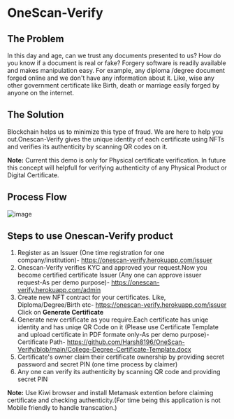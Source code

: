 # OneScan-Verify
## The Problem
In this day and age, can we trust any documents presented to us? How do you know if a document is real or fake? Forgery software is readily available and makes manipulation easy. For example, any diploma /degree document forged online and we don't have any information about it. Like, wise any other government certificate like Birth, death or marriage easily forged by anyone on the internet.

## The Solution
Blockchain helps us to minimize this type of fraud. We are here to help you out.Onescan-Verify gives the unique identity of each certificate using NFTs and verifies its authenticity by scanning QR codes on it.

**Note:** Current this demo is only for Physical certificate verification. In future this concept will helpfull for verifying authenticity of any Physical Product or Digital Certificate.

## Process Flow

![image](https://user-images.githubusercontent.com/35626990/135313754-02e0cd60-62cf-4390-8137-8abd00e7e5bb.png)

## Steps to use Onescan-Verify product

1. Register as an Issuer (One time registration for one company/institution)- https://onescan-verify.herokuapp.com/issuer
2. Onescan-Verify verifies KYC and approved your request.Now you become certified certificate Issuer (Any one can approve issuer request-As per demo purpose)- https://onescan-verify.herokuapp.com/admin
3. Create new NFT contract for your certificates. Like, Diploma/Degree/Birth etc- https://onescan-verify.herokuapp.com/issuer Click on **Generate Certificate**
4. Generate new certificate as you require.Each certificate has uniqe identity and has uniqe QR Code on it (Please use Certificate Template and upload certificate in PDF formate only-As per demo purpose)-Certificate Path- https://github.com/Harsh8196/OneScan-Verify/blob/main/College-Degree-Certificate-Template.docx
5. Certificate's owner claim their certificate ownership by providing secret password and secret PIN (one time process by claimer)
6. Any one can verify its authenticity by scanning QR code and providing secret PIN

**Note:** Use Kiwi browser and install Metamask extention before claiming certificate and checking authenticity.(For time being this application is not Mobile friendly to handle transcation.)
